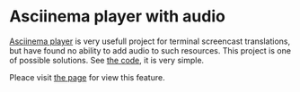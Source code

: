 # Asciinema player with audio

[Asciinema player](https://github.com/asciinema/asciinema-player) is very usefull project for terminal screencast translations, but have found no ability to add audio to such resources. This project is one of possible solutions. See [the code](js/index.js), it is very simple.

Pleace visit [the page](https://yababay.github.io/asciinema-with-audio/) for view this feature.